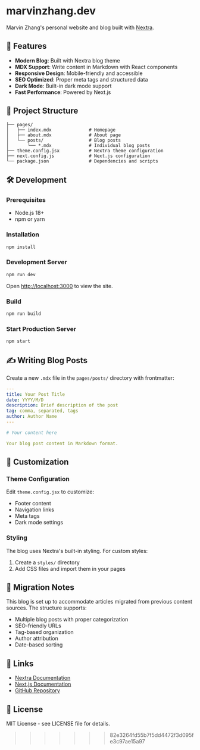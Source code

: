 # marvinzhang.dev

Marvin Zhang's personal website and blog built with [Nextra](https://nextra.site/).

## 🚀 Features

- **Modern Blog**: Built with Nextra blog theme
- **MDX Support**: Write content in Markdown with React components
- **Responsive Design**: Mobile-friendly and accessible
- **SEO Optimized**: Proper meta tags and structured data
- **Dark Mode**: Built-in dark mode support
- **Fast Performance**: Powered by Next.js

## 📁 Project Structure

```
├── pages/
│   ├── index.mdx              # Homepage
│   ├── about.mdx              # About page
│   └── posts/                 # Blog posts
│       └── *.mdx              # Individual blog posts
├── theme.config.jsx           # Nextra theme configuration
├── next.config.js             # Next.js configuration
└── package.json               # Dependencies and scripts
```

## 🛠️ Development

### Prerequisites

- Node.js 18+ 
- npm or yarn

### Installation

```bash
npm install
```

### Development Server

```bash
npm run dev
```

Open [http://localhost:3000](http://localhost:3000) to view the site.

### Build

```bash
npm run build
```

### Start Production Server

```bash
npm start
```

## ✍️ Writing Blog Posts

Create a new `.mdx` file in the `pages/posts/` directory with frontmatter:

```yaml
---
title: Your Post Title
date: YYYY/M/D
description: Brief description of the post
tag: comma, separated, tags
author: Author Name
---

# Your content here

Your blog post content in Markdown format.
```

## 🎨 Customization

### Theme Configuration

Edit `theme.config.jsx` to customize:
- Footer content
- Navigation links
- Meta tags
- Dark mode settings

### Styling

The blog uses Nextra's built-in styling. For custom styles:
1. Create a `styles/` directory
2. Add CSS files and import them in your pages

## 📝 Migration Notes

This blog is set up to accommodate articles migrated from previous content sources. The structure supports:

- Multiple blog posts with proper categorization
- SEO-friendly URLs
- Tag-based organization
- Author attribution
- Date-based sorting

## 🔗 Links

- [Nextra Documentation](https://nextra.site/)
- [Next.js Documentation](https://nextjs.org/docs)
- [GitHub Repository](https://github.com/tikazyq/marvinzhang.dev)

## 📄 License

MIT License - see LICENSE file for details.
>>>>>>> 82e3264fd55b7f5dd4472f3d095fe3c97ae15a97
